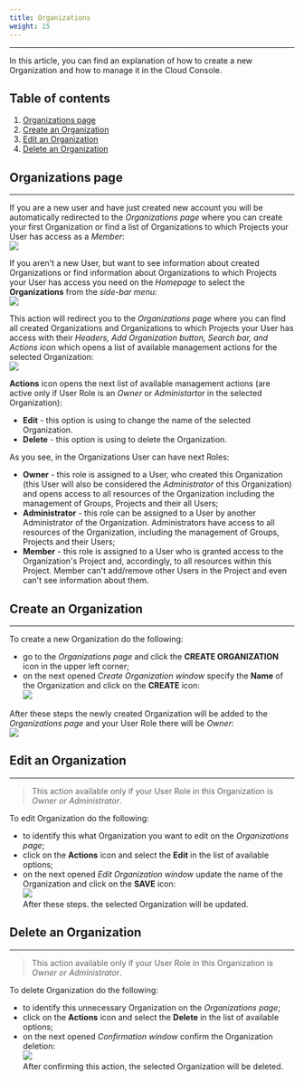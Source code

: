 ```yaml
---
title: Organizations
weight: 15
---
```

___
In this article, you can find an explanation of how to create a new Organization and how to manage it in the Cloud Console.

## Table of contents
1. [Organizations page](#org-page)
2. [Create an Organization](#create-org)
3. [Edit an Organization](#edit-org)
4. [Delete an Organization](#delete-org)

## Organizations page <a id="org-page"></a>
___ 
If you are a new user and have just created new account you will be automatically redirected to the *Organizations page* where you can create your first Organization or find a list of Organizations to which Projects your User has access as a *Member*:  
![](../../assets/images/organizations/1-org.png?classes=border,shadow)  

If you aren't a new User, but want to see information about created Organizations or find information about Organizations to which Projects your User has access you need on the *Homepage* to select the **Organizations** from the *side-bar menu:*  
![](../../assets/images/organizations/2-org.png?classes=border,shadow)  

This action will redirect you to the *Organizations page* where you can find all created Organizations and Organizations to which Projects your User has access with their *Headers, Add Organization button, Search bar, and Actions icon* which opens a list of available management actions for the selected Organization:  
![](../../assets/images/organizations/3-org.png?classes=border,shadow)  

**Actions** icon opens the next list of available management actions (are active only if User Role is an *Owner* or *Administartor* in the selected Organization):  
- **Edit** - this option is using to change the name of the selected Organization.  
- **Delete** - this option is using to delete the Organization.  

As you see, in the Organizations User can have next Roles:  
- **Owner** - this role is assigned to a User, who created this Organization (this User will also be considered the *Administrator* of this Organization) and opens access to all resources of the Organization including the management of Groups, Projects and their all Users;  
- **Administrator** - this role can be assigned to a User by another Administrator of the Organization. Administrators have access to all resources of the Organization, including the management of Groups, Projects and their Users;  
- **Member** - this role is assigned to a User who is granted access to the Organization's Project and, accordingly, to all resources within this Project. Member can't add/remove other Users in the Project and even can't see information about them.  

## Create an Organization <a id="create-org"></a>  
___
To create a new Organization do the following:  
- go to the *Organizations page* and click the **CREATE ORGANIZATION** icon in the upper left corner;  
- on the next opened *Create Organization window* specify the **Name** of the Organization and click on the **CREATE** icon:  
![](../../assets/images/organizations/5-org.png?classes=border,shadow)  

After these steps the newly created Organization will be added to the *Organizations page* and your User Role there will be *Owner*:  
![](../../assets/images/organizations/6-org.png?classes=border,shadow)  

## Edit an Organization <a id="edit-org"></a>
___
>This action available only if your User Role in this Organization is *Owner or Administrator*.

To edit Organization do the following:
- to identify this what Organization you want to edit on the *Organizations page*;   
- click on the **Actions** icon and select the **Edit** in the list of available options;    
- on the next opened *Edit Organization window* update the name of the Organization and click on the **SAVE** icon:    
![](../../assets/images/organizations/20-org.png?classes=border,shadow)     
After these steps. the selected Organization will be updated.

## Delete an Organization <a id="delete-org"></a>
___
>This action available only if your User Role in this Organization is *Owner or Administrator*.

To delete Organization do the following:
- to identify this unnecessary Organization on the *Organizations page*;   
- click on the **Actions** icon and select the **Delete** in the list of available options;    
- on the next opened *Confirmation window* confirm the Organization deletion:    
![](../../assets/images/organizations/19-org.png?classes=border,shadow)     
After confirming this action, the selected Organization will be deleted.

